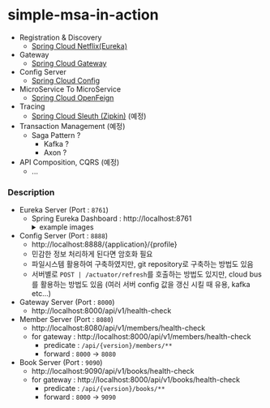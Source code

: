 # simple-msa-in-action

* Registration & Discovery
  * [Spring Cloud Netflix(Eureka)](https://cloud.spring.io/spring-cloud-netflix/reference/html/)
* Gateway
  * [Spring Cloud Gateway](https://cloud.spring.io/spring-cloud-gateway/reference/html/)
* Config Server
  * [Spring Cloud Config](https://docs.spring.io/spring-cloud-config/docs/current/reference/html/)
* MicroService To MicroService
  * [Spring Cloud OpenFeign](https://spring.io/projects/spring-cloud-openfeign)
* Tracing
  * [Spring Cloud Sleuth (Zipkin)](https://spring.io/projects/spring-cloud-sleuth) (예정)
* Transaction Management (예정)
  * Saga Pattern ?
    * Kafka ?
    * Axon ?
* API Composition, CQRS (예정)
  * ...


### Description
* Eureka Server (Port : `8761`)
  * Spring Eureka Dashboard : http://localhost:8761
    <details>
    <summary>example images</summary>
    <div markdown="1">
      <img src="./image/eureka-screenshot.png" alt="eureka-screenshot">
    </div>
    </details>
* Config Server (Port : `8888`)
  * http://localhost:8888/{application}/{profile}
  * 민감한 정보 처리하게 된다면 암호화 필요
  * 파일시스템 활용하여 구축하였지만, git repository로 구축하는 방법도 있음
  * 서버별로 `POST | /actuator/refresh`를 호출하는 방법도 있지만, cloud bus를 활용하는 방법도 있음 (여러 서버 config 값을 갱신 시킬 때 유용, kafka etc...) 
* Gateway Server (Port : `8000`)
  * http://localhost:8000/api/v1/health-check
* Member Server (Port : `8080`)
  * http://localhost:8080/api/v1/members/health-check
  * for gateway : http://localhost:8000/api/v1/members/health-check
    * predicate : `/api/{version}/members/**`
    * forward : `8000` -> `8080`
* Book Server (Port : `9090`)
  * http://localhost:9090/api/v1/books/health-check
  * for gateway : http://localhost:8000/api/v1/books/health-check
    * predicate : `/api/{version}/books/**`
    * forward : `8000` -> `9090`